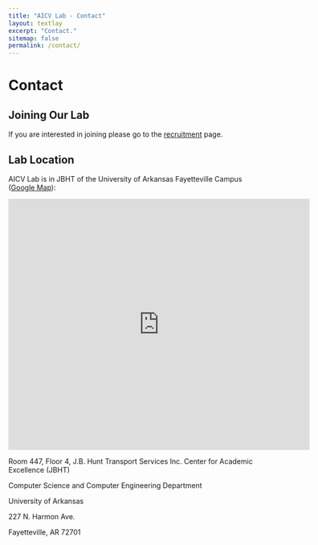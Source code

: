 ```yaml
---
title: "AICV Lab - Contact"
layout: textlay
excerpt: "Contact."
sitemap: false
permalink: /contact/
---
```


# Contact

## Joining Our Lab
If you are interested in joining please go to the [recruitment](../recruitment) page.


## Lab Location

AICV Lab is in JBHT of the University of Arkansas Fayetteville Campus ([Google Map](https://www.google.com/maps/place/University+of+Arkansas/@36.0686895,-94.1748471,15z/data=!4m5!3m4!1s0x0:0x10a2f93b787e2367!8m2!3d36.0686895!4d-94.1748471)):

<!-- <img src="{{ site.url }}{{ site.baseurl }}/images/contactpic/map.png" style="width: 600px"> -->
<div class="mapouter"><div class="gmap_canvas"><iframe width="600" height="500" id="gmap_canvas" src="https://maps.google.com/maps?q=227%20N%20Harmon%20Ave,%20Fayetteville,%20AR%2072701&t=&z=13&ie=UTF8&iwloc=&output=embed" frameborder="0" scrolling="no" marginheight="0" marginwidth="0"></iframe><br><style>.mapouter{position:relative;text-align:right;height:500px;width:600px;}</style><style>.gmap_canvas {overflow:hidden;background:none!important;height:500px;width:600px;}</style></div></div>

Room 447, Floor 4, J.B. Hunt Transport Services Inc. Center for Academic Excellence (JBHT)

Computer Science and Computer Engineering Department

University of Arkansas

227 N. Harmon Ave.

Fayetteville, AR 72701
